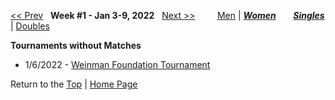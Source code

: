 <a name="top"></a>[<< Prev](women_singles_2152.md) &nbsp; **Week #1 - Jan 3-9, 2022** &nbsp; [Next >>](women_singles_2202.md) &nbsp;&nbsp;&nbsp;&nbsp;&nbsp;&nbsp;&nbsp; [Men](./men_singles_2201.md) &#124; [***Women***](./women_singles_2201.md) &nbsp;&nbsp;&nbsp;&nbsp;&nbsp; [***Singles***](./women_singles_2201.md) &#124; [Doubles](./women_doubles_2201.md)

**Tournaments without Matches**  
- 1/6/2022 - <a href="https://colleges.wearecollegetennis.com/competitions/UniversityOfHawaiiW/Tournaments/Overview/6E37FBB1-7217-4C86-803F-7B9EB940030E" target="_blank">Weinman Foundation Tournament</a>  

Return to the [Top](./women_singles_2201.md) &#124; [Home Page](../../index.md)
